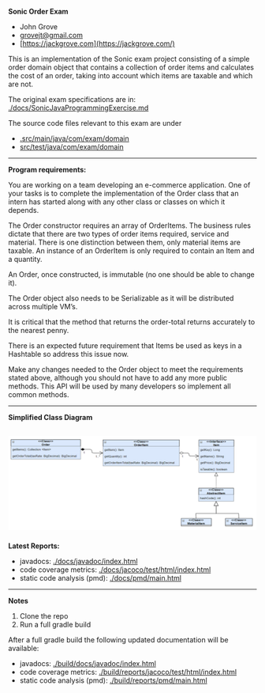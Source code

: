 **Sonic Order Exam**

* John Grove
* grovejt@gmail.com
* [https://jackgrove.com](https://jackgrove.com/)

This is an implementation of the Sonic exam project consisting of a simple order domain object that contains a collection of order items and calculates the cost of an order, taking into account which items are taxable and which are not.

The original exam specifications are in: [./docs/SonicJavaProgrammingExercise.md](./docs/SonicJavaProgrammingExercise.md)

The source code files relevant to this exam are under
* [.src/main/java/com/exam/domain](src/main/java/com/exam/domain) 
* [src/test/java/com/exam/domain](./src/test/java/com/exam/domain) 

---
**Program requirements:**

You are working on a team developing an e-commerce application. One of your tasks is to complete the implementation of the Order class that an intern has started along with any other class or classes on which it depends. 

The Order constructor requires an array of OrderItems. The business rules dictate that there are two types of order items required, service and material. There is one distinction between them, only material items are taxable. An instance of an OrderItem is only required to contain an Item and a quantity.

An Order, once constructed, is immutable (no one should be able to change it). 

The Order object also needs to be Serializable as it will be distributed across multiple VM’s. 

It is critical that the method that returns the order-total returns accurately to the nearest penny.

There is an expected future requirement that Items be used as keys in a Hashtable so address this issue now.

Make any changes needed to the Order object to meet the requirements stated above, although you should not have to add any more public methods. This API will be used by many developers so implement all common methods.

---

**Simplified Class Diagram**

![](./docs/DomainClassOverview.png?raw=true "Simplified Class Diagram")
---

**Latest Reports:**

* javadocs: [./docs/javadoc/index.html](http://htmlpreview.github.com/?https://github.com/grovejt/order-service/blob/master/docs/javadoc/index.html)
* code coverage metrics: [./docs/jacoco/test/html/index.html](http://htmlpreview.github.com/?https://github.com/grovejt/order-service/blob/master/docs/jacoco/test/html/index.html)
* static code analysis (pmd): [./docs/pmd/main.html](http://htmlpreview.github.com/?https://github.com/grovejt/order-service/blob/master/docs/pmd/main.html)


---
**Notes**
1. Clone the repo
2. Run a full gradle build

After a full gradle build the following updated documentation will be available:
* javadocs: [./build/docs/javadoc/index.html](./build/docs/javadoc/index.html)
* code coverage metrics: [./build/reports/jacoco/test/html/index.html](./build/reports/jacoco/test/html/index.html)
* static code analysis (pmd): [./build/reports/pmd/main.html](./build/reports/pmd/main.html)


 
